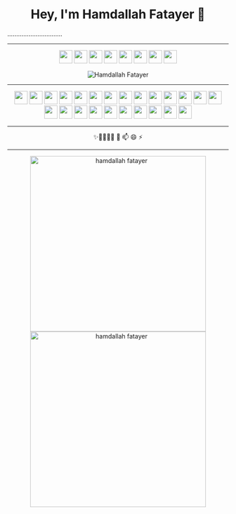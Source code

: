 <h1 align="center">Hey, I'm Hamdallah Fatayer 👋</h1>...............................
<hr>
<p align="center">
<a href="mailto:hamdalla9@gmail.com"><img src="https://i.imgur.com/sCJuAIP.png"  width="30px" height="30px"></img></a>
<a href="mailto:hamdalla2@hotmail.com"><img src="https://i.imgur.com/8L6Okpv.png"  width="30px" height="30px"></img></a>
<a href="https://www.facebook.com/hamdallah.fatayer" target="_blank"><img src="https://i.imgur.com/4J5K7oh.png"  width="30px" height="30px"></img></a>
<a href="https://www.linkedin.com/in/hamdallah-fatayer-08052476/" target="_blank"><img src="https://i.imgur.com/t55V1Qt.png"  width="30px" height="30px"></img></a>
<a href="https://twitter.com/hamdalla2" target="_blank"><img src="https://i.imgur.com/f9UfHh0.png"  width="30px" height="30px"></img></a>
<a href="https://drive.google.com/file/d/1QhxyIwPO_ka_cgSjsZpjUd3bRYrobIJH/view?usp=sharing" target="_blank"><img src="https://i.imgur.com/cAKFeys.png"  width="30px" height="30px"></img></a>
<a href="https://www.codewars.com/users/Hamdallah%20Fatayer" target="_blank"><img src="https://i.imgur.com/omkUMc2.png"  width="30px" height="30px"></img></a>
<a href="https://leetcode.com/hamdalla9/" target="_blank"><img src="https://user-images.githubusercontent.com/36547915/97088991-45da5d00-1652-11eb-900f-80d106540f4f.png"  width="30px" height="30px"></img></a>
</p>
<p align="center"><img src="https://komarev.com/ghpvc/?username=hamdallah2" alt="Hamdallah Fatayer"/></p>
<hr>
<p align="center">
<img src="https://i.imgur.com/asySM4L.png"  width="30px" height="30px" ></img>
<img src="https://i.imgur.com/jiWIM42.png"  width="30px" height="30px" ></img>
<img src="https://i.imgur.com/TfH1xvo.png"  width="30px" height="30px" ></img>
<img src="https://encrypted-tbn0.gstatic.com/images?q=tbn:ANd9GcTfh0VmHkafOJ0l3uWTOlQen7rtCUWucOmm0w&usqp=CAU"  width="30px" height="30px" ></img>
<img src="https://i.imgur.com/5Q5BhxP.png"  width="30px" height="30px" ></img>
<img src="https://i.imgur.com/WrOKPRk.png"  width="30px" height="30px" ></img>
<img src="https://i.imgur.com/2ltrCrS.png"  width="30px" height="30px" ></img>
<img src="https://i.imgur.com/EHnE1Qc.png"  width="30px" height="30px" ></img>
<img src="https://i.imgur.com/qFQHrf8.png"  width="30px" height="30px" ></img>
<img src="https://i2.wp.com/blog.logrocket.com/wp-content/uploads/2019/07/Screen-Shot-2018-10-11-at-1.40.06-PM.png?fit=1016%2C1034&ssl=1"  width="30px" height="30px" ></img>
<img src="https://i.imgur.com/16ezo9A.png"  width="30px" height="30px" ></img>
<img src="https://i.imgur.com/tYPleps.png"  width="30px" height="30px" ></img>
<img src="https://i.imgur.com/PSXeVMv.jpg"  width="30px" height="30px" ></img>
<img src="https://i.imgur.com/kk1H10U.png"  width="30px" height="30px" ></img>
<img src="https://i.imgur.com/e5mpI2E.png"  width="30px" height="30px" ></img>
<img src="https://i.imgur.com/Q5Ra0JT.png"  width="30px" height="30px" ></img>
<img src="https://i.imgur.com/xtCbXda.png"  width="30px" height="30px" ></img>
<img src="https://i.imgur.com/ri2cvJd.png"  width="30px" height="30px" ></img>
<img src="https://i.imgur.com/0pC9qlp.png"  width="30px" height="30px" ></img>
<img src="https://i.imgur.com/5ym77hX.png"  width="30px" height="30px" ></img>
<img src="https://i.imgur.com/V4G3mHW.png"  width="30px" height="30px" ></img>
<img src="https://i.imgur.com/DebnlRF.png"  width="30px" height="30px" ></img>
<img src="https://i.imgur.com/xgA8wZV.png"  width="30px" height="30px" ></img>
<img src="https://i.imgur.com/Fa99T1d.png"  width="30px" height="30px" ></img>
</p>
<hr>
<p align="center">
✨🔭🌱👯🤔 💬 📫 😄 ⚡
</p>
<hr>
<p align="center">
<img align="center" src="https://github-readme-stats.vercel.app/api?username=hamdalla2&show_icons=true&locale=en" alt="hamdallah fatayer" width="400" />
<img align="center" src="https://github-readme-streak-stats.herokuapp.com/?user=hamdalla2&" alt="hamdallah fatayer" width="400" />
</p>
